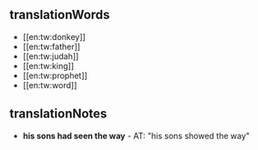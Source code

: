 ## translationWords

* [[en:tw:donkey]]
* [[en:tw:father]]
* [[en:tw:judah]]
* [[en:tw:king]]
* [[en:tw:prophet]]
* [[en:tw:word]]

## translationNotes

* **his sons had seen the way** - AT: "his sons showed the way"
